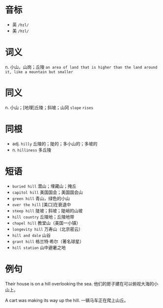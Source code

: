 # 音标

- 英 `/hɪl/`
- 美 `/hɪl/`

# 词义

n. 小山，山岗；丘陵
`an area of land that is higher than the land around it, like a mountain but smaller`

# 同义

n. 小山；[地理]丘陵；斜坡；山冈
`slope` `rises`

# 同根

- adj. `hilly` 丘陵的；陡的；多小山的；多坡的
- n. `hilliness` 多丘陵

# 短语

- `buried hill` 潜山；埋藏山；掩丘
- `capitol hill` 美国国会；美国国会山
- `green hill` 青山，绿色的小山
- `over the hill` [美口]在衰退中
- `steep hill` 陡坡；斜坡；陡峭的山坡
- `hill country` 丘陵地；丘陵地带
- `chapel hill` 教堂山（美国一小镇）
- `longevity hill` 万寿山（北京密云）
- `hill and dale` 山谷
- `grant hill` 格兰特·希尔（著名球星）
- `hill station` 山中避暑之地

# 例句

Their house is on a hill overlooking the sea.
他们的房子建在可以俯视大海的小山上。

A cart was making its way up the hill.
一辆马车正在爬上山丘。


